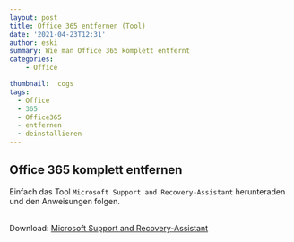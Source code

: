 ```yaml
---
layout: post
title: Office 365 entfernen (Tool)
date: '2021-04-23T12:31'
author: eski
summary: Wie man Office 365 komplett entfernt
categories: 
    - Office

thumbnail:  cogs
tags:
  - Office
  - 365
  - Office365
  - entfernen
  - deinstallieren
---
```


## Office 365 komplett entfernen

Einfach das Tool `Microsoft Support and Recovery-Assistant`  herunteraden und den Anweisungen folgen.

<br>Download: [Microsoft Support and Recovery-Assistant][1]

[1]: https://aka.ms/SaRA-officeUninstallFromPC